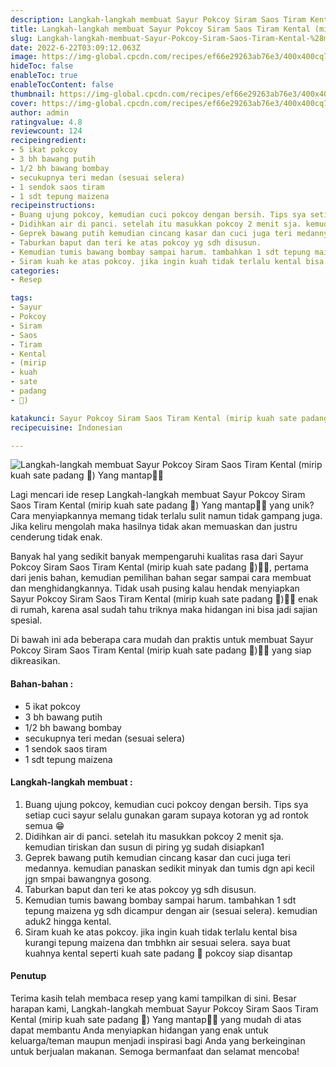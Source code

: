 ```yaml
---
description: Langkah-langkah membuat Sayur Pokcoy Siram Saos Tiram Kental (mirip kuah sate padang 🤤) Yang mantap"
title: Langkah-langkah membuat Sayur Pokcoy Siram Saos Tiram Kental (mirip kuah sate padang 🤤) Yang mantap
slug: Langkah-langkah-membuat-Sayur-Pokcoy-Siram-Saos-Tiram-Kental-%28mirip-kuah-sate-padang-%F0%9F%A4%A4%29-Yang-mantap
date: 2022-6-22T03:09:12.063Z
image: https://img-global.cpcdn.com/recipes/ef66e29263ab76e3/400x400cq70/photo.jpg
hideToc: false
enableToc: true
enableTocContent: false
thumbnail: https://img-global.cpcdn.com/recipes/ef66e29263ab76e3/400x400cq70/photo.jpg
cover: https://img-global.cpcdn.com/recipes/ef66e29263ab76e3/400x400cq70/photo.jpg
author: admin
ratingvalue: 4.8
reviewcount: 124
recipeingredient:
- 5 ikat pokcoy
- 3 bh bawang putih
- 1/2 bh bawang bombay
- secukupnya teri medan (sesuai selera)
- 1 sendok saos tiram
- 1 sdt tepung maizena
recipeinstructions:
- Buang ujung pokcoy, kemudian cuci pokcoy dengan bersih. Tips sya setiap cuci sayur selalu gunakan garam supaya kotoran yg ad rontok semua 😁
- Didihkan air di panci. setelah itu masukkan pokcoy 2 menit sja. kemudian tiriskan dan susun di piring yg sudah disiapkan1
- Geprek bawang putih kemudian cincang kasar dan cuci juga teri medannya. kemudian panaskan sedikit minyak dan tumis dgn api kecil jgn smpai bawangnya gosong.
- Taburkan baput dan teri ke atas pokcoy yg sdh disusun.
- Kemudian tumis bawang bombay sampai harum. tambahkan 1 sdt tepung maizena yg sdh dicampur dengan air (sesuai selera). kemudian aduk2 hingga kental.
- Siram kuah ke atas pokcoy. jika ingin kuah tidak terlalu kental bisa kurangi tepung maizena dan tmbhkn air sesuai selera. saya buat kuahnya kental seperti kuah sate padang 🤤 pokcoy siap disantap
categories:
- Resep

tags:
- Sayur
- Pokcoy
- Siram
- Saos
- Tiram
- Kental
- (mirip
- kuah
- sate
- padang
- 🤤)

katakunci: Sayur Pokcoy Siram Saos Tiram Kental (mirip kuah sate padang 🤤)
recipecuisine: Indonesian

---
```


![Langkah-langkah membuat Sayur Pokcoy Siram Saos Tiram Kental (mirip kuah sate padang 🤤) Yang mantap👩‍🍳](https://img-global.cpcdn.com/recipes/ef66e29263ab76e3/400x400cq70/photo.jpg)

Lagi mencari ide resep Langkah-langkah membuat Sayur Pokcoy Siram Saos Tiram Kental (mirip kuah sate padang 🤤) Yang mantap👩‍🍳 yang unik? Cara menyiapkannya memang tidak terlalu sulit namun tidak gampang juga. Jika keliru mengolah maka hasilnya tidak akan memuaskan dan justru cenderung tidak enak.

Banyak hal yang sedikit banyak mempengaruhi kualitas rasa dari Sayur Pokcoy Siram Saos Tiram Kental (mirip kuah sate padang 🤤)👩‍🍳, pertama dari jenis bahan, kemudian pemilihan bahan segar sampai cara membuat dan menghidangkannya. Tidak usah pusing kalau hendak menyiapkan Sayur Pokcoy Siram Saos Tiram Kental (mirip kuah sate padang 🤤)👩‍🍳 enak di rumah, karena asal sudah tahu triknya maka hidangan ini bisa jadi sajian spesial.

Di bawah ini ada beberapa cara mudah dan praktis untuk membuat Sayur Pokcoy Siram Saos Tiram Kental (mirip kuah sate padang 🤤)👩‍🍳 yang siap dikreasikan.

<!--inarticleads1-->

#### Bahan-bahan :

- 5 ikat pokcoy
- 3 bh bawang putih
- 1/2 bh bawang bombay
- secukupnya teri medan (sesuai selera)
- 1 sendok saos tiram
- 1 sdt tepung maizena

<!--inarticleads2-->

#### Langkah-langkah membuat :

1. Buang ujung pokcoy, kemudian cuci pokcoy dengan bersih. Tips sya setiap cuci sayur selalu gunakan garam supaya kotoran yg ad rontok semua 😁
1. Didihkan air di panci. setelah itu masukkan pokcoy 2 menit sja. kemudian tiriskan dan susun di piring yg sudah disiapkan1
1. Geprek bawang putih kemudian cincang kasar dan cuci juga teri medannya. kemudian panaskan sedikit minyak dan tumis dgn api kecil jgn smpai bawangnya gosong.
1. Taburkan baput dan teri ke atas pokcoy yg sdh disusun.
1. Kemudian tumis bawang bombay sampai harum. tambahkan 1 sdt tepung maizena yg sdh dicampur dengan air (sesuai selera). kemudian aduk2 hingga kental.
1. Siram kuah ke atas pokcoy. jika ingin kuah tidak terlalu kental bisa kurangi tepung maizena dan tmbhkn air sesuai selera. saya buat kuahnya kental seperti kuah sate padang 🤤 pokcoy siap disantap

#### Penutup

Terima kasih telah membaca resep yang kami tampilkan di sini. Besar harapan kami, Langkah-langkah membuat Sayur Pokcoy Siram Saos Tiram Kental (mirip kuah sate padang 🤤) Yang mantap👩‍🍳 yang mudah di atas dapat membantu Anda menyiapkan hidangan yang enak untuk keluarga/teman maupun menjadi inspirasi bagi Anda yang berkeinginan untuk berjualan makanan. Semoga bermanfaat dan selamat mencoba!